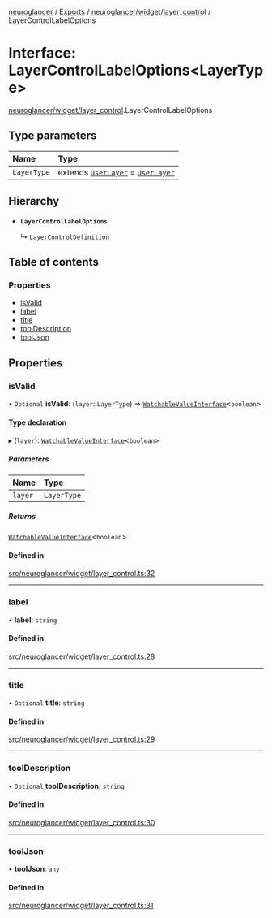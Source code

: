 [neuroglancer](../README.md) / [Exports](../modules.md) / [neuroglancer/widget/layer\_control](../modules/neuroglancer_widget_layer_control.md) / LayerControlLabelOptions

# Interface: LayerControlLabelOptions<LayerType\>

[neuroglancer/widget/layer_control](../modules/neuroglancer_widget_layer_control.md).LayerControlLabelOptions

## Type parameters

| Name | Type |
| :------ | :------ |
| `LayerType` | extends [`UserLayer`](../classes/neuroglancer_layer.UserLayer.md) = [`UserLayer`](../classes/neuroglancer_layer.UserLayer.md) |

## Hierarchy

- **`LayerControlLabelOptions`**

  ↳ [`LayerControlDefinition`](neuroglancer_widget_layer_control.LayerControlDefinition.md)

## Table of contents

### Properties

- [isValid](neuroglancer_widget_layer_control.LayerControlLabelOptions.md#isvalid)
- [label](neuroglancer_widget_layer_control.LayerControlLabelOptions.md#label)
- [title](neuroglancer_widget_layer_control.LayerControlLabelOptions.md#title)
- [toolDescription](neuroglancer_widget_layer_control.LayerControlLabelOptions.md#tooldescription)
- [toolJson](neuroglancer_widget_layer_control.LayerControlLabelOptions.md#tooljson)

## Properties

### isValid

• `Optional` **isValid**: (`layer`: `LayerType`) => [`WatchableValueInterface`](neuroglancer_trackable_value.WatchableValueInterface.md)<`boolean`\>

#### Type declaration

▸ (`layer`): [`WatchableValueInterface`](neuroglancer_trackable_value.WatchableValueInterface.md)<`boolean`\>

##### Parameters

| Name | Type |
| :------ | :------ |
| `layer` | `LayerType` |

##### Returns

[`WatchableValueInterface`](neuroglancer_trackable_value.WatchableValueInterface.md)<`boolean`\>

#### Defined in

[src/neuroglancer/widget/layer_control.ts:32](https://github.com/ActiveBrainAtlas2/neuroglancer/blob/91617476/src/neuroglancer/widget/layer_control.ts#L32)

___

### label

• **label**: `string`

#### Defined in

[src/neuroglancer/widget/layer_control.ts:28](https://github.com/ActiveBrainAtlas2/neuroglancer/blob/91617476/src/neuroglancer/widget/layer_control.ts#L28)

___

### title

• `Optional` **title**: `string`

#### Defined in

[src/neuroglancer/widget/layer_control.ts:29](https://github.com/ActiveBrainAtlas2/neuroglancer/blob/91617476/src/neuroglancer/widget/layer_control.ts#L29)

___

### toolDescription

• `Optional` **toolDescription**: `string`

#### Defined in

[src/neuroglancer/widget/layer_control.ts:30](https://github.com/ActiveBrainAtlas2/neuroglancer/blob/91617476/src/neuroglancer/widget/layer_control.ts#L30)

___

### toolJson

• **toolJson**: `any`

#### Defined in

[src/neuroglancer/widget/layer_control.ts:31](https://github.com/ActiveBrainAtlas2/neuroglancer/blob/91617476/src/neuroglancer/widget/layer_control.ts#L31)
